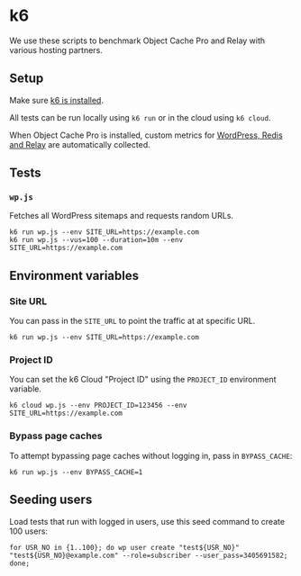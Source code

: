 # k6

We use these scripts to benchmark Object Cache Pro and Relay with various hosting partners.

## Setup

Make sure [k6 is installed](https://k6.io/docs/getting-started/installation/).

All tests can be run locally using `k6 run` or in the cloud using `k6 cloud`. 

When Object Cache Pro is installed, custom metrics for [WordPress, Redis and Relay](lib/metrics.js) are automatically collected. 

## Tests

### `wp.js`

Fetches all WordPress sitemaps and requests random URLs.

```
k6 run wp.js --env SITE_URL=https://example.com
k6 run wp.js --vus=100 --duration=10m --env SITE_URL=https://example.com
```

## Environment variables

### Site URL

You can pass in the `SITE_URL` to point the traffic at at specific URL.

```
k6 run wp.js --env SITE_URL=https://example.com
```

### Project ID

You can set the k6 Cloud "Project ID" using the `PROJECT_ID` environment variable.

```
k6 cloud wp.js --env PROJECT_ID=123456 --env SITE_URL=https://example.com
```

### Bypass page caches

To attempt bypassing page caches without logging in, pass in `BYPASS_CACHE`:

```
k6 run wp.js --env BYPASS_CACHE=1
```

## Seeding users

Load tests that run with logged in users, use this seed command to create 100 users:

```
for USR_NO in {1..100}; do wp user create "test${USR_NO}" "test${USR_NO}@example.com" --role=subscriber --user_pass=3405691582; done;
```
